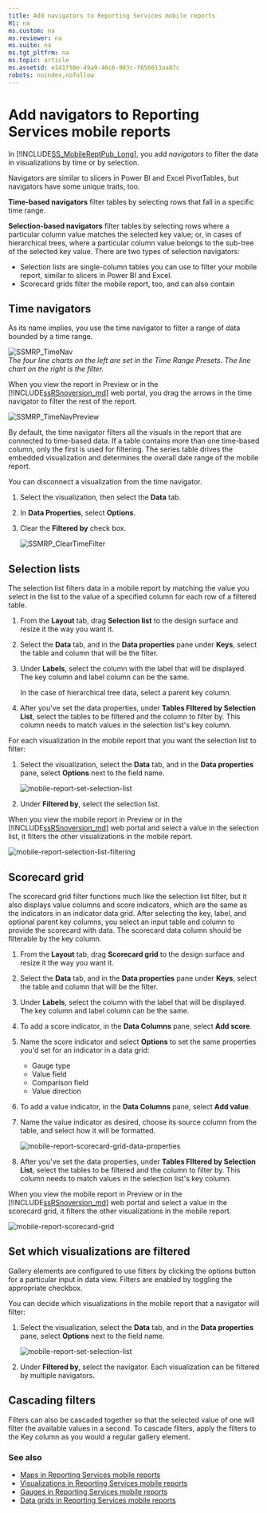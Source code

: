 ```yaml
---
title: Add navigators to Reporting Services mobile reports
H1: na
ms.custom: na
ms.reviewer: na
ms.suite: na
ms.tgt_pltfrm: na
ms.topic: article
ms.assetid: e141f50e-49a9-46c6-983c-f656013aa07c
robots: noindex,nofollow
---
```

# Add navigators to Reporting Services mobile reports
In [!INCLUDE[SS_MobileReptPub_Long](../../Topics/TopicNameContainA/includes/SS_MobileReptPub_Long.md)], you add *navigators* to filter the data in visualizations by time or by selection. 

Navigators are similar to slicers in Power BI and Excel PivotTables, but navigators have some unique traits, too.

**Time-based navigators** filter tables by selecting rows that fall in a specific time range. 

**Selection-based navigators** filter tables by selecting rows where a particular column value matches the selected key value; or, in cases of hierarchical trees, where a particular column value belongs to the sub-tree of the selected key value. There are two types of selection navigators:
* Selection lists are single-column tables you can use to filter your mobile report, similar to slicers in Power BI and Excel.
* Scorecard grids filter the mobile report, too, and can also contain 
  
## Time navigators   
  
As its name implies, you use the time navigator to filter a range of data bounded by a time range.   
  
![SSMRP_TimeNav](../../Topics/TopicNameNotContainA/media/SSMRP_TimeNav.png)  
*The four line charts on the left are set in the Time Range Presets. The line chart on the right is the filter.*  
  
When you view the report in Preview or in the [!INCLUDE[ssRSnoversion_md](../../Topics/TopicNameContainA/includes/ssRSnoversion_md.md)] web portal, you drag the arrows in the time navigator to filter the rest of the report.  
  
![SSMRP_TimeNavPreview](../../Topics/TopicNameNotContainA/media/SSMRP_TimeNavPreview.png)  
  
By default, the time navigator filters all the visuals in the report that are connected to time-based data. If a table contains more than one time-based column, only the first is used for filtering. The series table drives the embedded visualization and determines the overall date range of the mobile report.  
  
You can disconnect a visualization from the time navigator.   
1. Select the visualization, then select the **Data** tab.  
2. In **Data Properties**, select **Options**.  
3. Clear the **Filtered by** check box.  
  
   ![SSMRP_ClearTimeFilter](../../Topics/TopicNameNotContainA/media/SSMRP_ClearTimeFilter.png)  
  
## Selection lists   
  
The selection list filters data in a mobile report by matching the value you select in the list to the value of a specified column for each row of a filtered table. 

1. From the **Layout** tab, drag **Selection list** to the design surface and resize it the way you want it.

2. Select the **Data** tab, and in the **Data properties** pane under **Keys**, select the table and column that will be the filter. 

3. Under **Labels**, select the column with the label that will be displayed. The key column and label column can be the same.  
  
   In the case of hierarchical tree data, select a parent key column.  
  
4. After you've set the data properties, under **Tables FIltered by Selection List**, select the tables to be filtered and the column to filter by. This column needs to match values in the selection list's key column. 

For each visualization in the mobile report that you want the selection list to filter:

1. Select the visualization, select the **Data** tab, and in the **Data properties** pane, select **Options** next to the field name.

   ![mobile-report-set-selection-list](../../Topics/TopicNameNotContainA/media/mobile-report-set-selection-list.png)

2. Under **Filtered by**, select the selection list.

When you view the mobile report in Preview or in the [!INCLUDE[ssRSnoversion_md](../../Topics/TopicNameContainA/includes/ssRSnoversion_md.md)] web portal and select a value in the selection list, it filters the other visualizations in the mobile report.

![mobile-report-selection-list-filtering](../../Topics/TopicNameNotContainA/media/mobile-report-selection-list-filtering.png) 
     
## Scorecard grid  
  
The scorecard grid filter functions much like the selection list filter, but it also displays value columns and score indicators, which are the same as the indicators in an indicator data grid. After selecting the key, label, and optional parent key columns, you select an input table and column to provide the scorecard with data. The scorecard data column should be filterable by the key column.  

1. From the **Layout** tab, drag **Scorecard grid** to the design surface and resize it the way you want it.

2. Select the **Data** tab, and in the **Data properties** pane under **Keys**, select the table and column that will be the filter. 

3. Under **Labels**, select the column with the label that will be displayed. The key column and label column can be the same.  
  
4. To add a score indicator, in the **Data Columns** pane, select **Add score**.   
  
5. Name the score indicator and select **Options** to set the same properties you'd set for an indicator in a data grid:  
  
   * Gauge type
   * Value field
   * Comparison field
   * Value direction
  
6. To add a value indicator, in the **Data Columns** pane, select **Add value**.

7. Name the value indicator as desired, choose its source column from the table, and select how it will be formatted.  

   ![mobile-report-scorecard-grid-data-properties](../../Topics/TopicNameNotContainA/media/mobile-report-scorecard-grid-data-properties.png)

8. After you've set the data properties, under **Tables FIltered by Selection List**, select the tables to be filtered and the column to filter by. This column needs to match values in the selection list's key column. 

When you view the mobile report in Preview or in the [!INCLUDE[ssRSnoversion_md](../../Topics/TopicNameContainA/includes/ssRSnoversion_md.md)] web portal and select a value in the scorecard grid, it filters the other visualizations in the mobile report.

![mobile-report-scorecard-grid](../../Topics/TopicNameNotContainA/media/mobile-report-scorecard-grid.png)
    
## Set which visualizations are filtered  
  
Gallery elements are configured to use filters by clicking the options button for a particular input in data view. Filters are enabled by toggling the appropriate checkbox.  

You can decide which visualizations in the mobile report that a navigator will filter:

1. Select the visualization, select the **Data** tab, and in the **Data properties** pane, select **Options** next to the field name.

   ![mobile-report-set-selection-list](../../Topics/TopicNameNotContainA/media/mobile-report-set-selection-list.png)

2. Under **Filtered by**, select the navigator. Each visualization can be filtered by multiple navigators.
  
## Cascading filters   
  
Filters can also be cascaded together so that the selected value of one will filter the available values in a second. To cascade filters, apply the filters to the Key column as you would a regular gallery element.  

### See also 
  
* [Maps in Reporting Services mobile reports](../../Topics/TopicNameNotContainA/Maps-in-Reporting-Services-mobile-reports.md)
* [Visualizations in Reporting Services mobile reports](../../Topics/TopicNameNotContainA/Add-visualizations-to-Reporting-Services-mobile-reports.md)
* [Gauges in Reporting Services mobile reports](Add%20gauges%20to%20mobile%20reports%20%7C%20Reporting%20Services.md)
* [Data grids in Reporting Services mobile reports](Add%20data%20grids%20to%20mobile%20reports%20%7C%20Reporting%20Services.md)  
